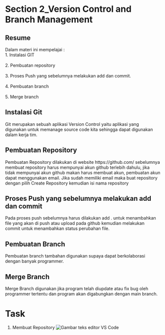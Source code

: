 # Section 2_Version Control and Branch Management
## Resume

Dalam materi ini mempelajai :
	<br>1. Instalasi GIT</br>
	<br>2. Pembuatan repository</br>
	<br>3. Proses Push yang sebelumnya melakukan add dan commit.</br>
	<br>4. Pembuatan branch</br>
	<br>5. Merge branch</br>
	
<h2>Instalasi Git</h2>
	Git merupakan sebuah aplikasi Version Control yaitu aplikasi yang digunakan untuk memanage source code kita sehingga dapat digunakan dalam kerja tim.

<h2>Pembuatan Repository</h2>
	Pembuatan Repository dilakukan di website https://github.com/ sebelumnya membuat repository harus mempunyai akun github terlebih dahulu, jika tidak mempunyai akun github makan harus membuat akun, pembuatan akun dapat menggunakan email. Jika sudah memiliki email maka buat repository dengan pilih Create Repository kemudian isi nama repository 
	
<h2>Proses Push yang sebelumnya melakukan add dan commit</h2>
	Pada proses push sebelumnya harus dilakukan add . untuk menambahkan file yang akan di push atau upload pada github kemudian melakukan commit untuk menambahkan status perubahan file.

<h2>Pembuatan Branch</h2>
    Pembuatan branch tambahan digunakan supaya dapat berkolaborasi dengan banyak programmer.

<h2>Merge Branch</h2>
    Merge Branch digunakan jika program telah diupdate atau fix bug oleh programmer tertentu dan program akan digabungkan dengan main branch.

# Task
1. Membuat Repository 
   ![Gambar teks editor VS Code](https://www.petanikode.com/img/markdown/markdown-vscode.png)